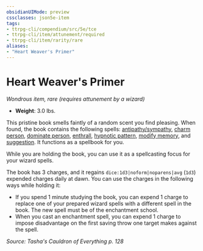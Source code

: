 ```yaml
---
obsidianUIMode: preview
cssclasses: json5e-item
tags:
- ttrpg-cli/compendium/src/5e/tce
- ttrpg-cli/item/attunement/required
- ttrpg-cli/item/rarity/rare
aliases: 
- "Heart Weaver's Primer"
---
```

# Heart Weaver's Primer
*Wondrous item, rare (requires attunement by a wizard)*  


- **Weight**: 3.0 lbs.

This pristine book smells faintly of a random scent you find pleasing. When found, the book contains the following spells: [antipathy/sympathy](3-Mechanics/CLI/spells/antipathy-sympathy.md), [charm person](3-Mechanics/CLI/spells/charm-person.md), [dominate person](3-Mechanics/CLI/spells/dominate-person.md), [enthrall](3-Mechanics/CLI/spells/enthrall.md), [hypnotic pattern](3-Mechanics/CLI/spells/hypnotic-pattern.md), [modify memory](3-Mechanics/CLI/spells/modify-memory.md), and [suggestion](3-Mechanics/CLI/spells/suggestion.md). It functions as a spellbook for you.

While you are holding the book, you can use it as a spellcasting focus for your wizard spells.

The book has 3 charges, and it regains `dice:1d3|noform|noparens|avg` (`1d3`) expended charges daily at dawn. You can use the charges in the following ways while holding it:

- If you spend 1 minute studying the book, you can expend 1 charge to replace one of your prepared wizard spells with a different spell in the book. The new spell must be of the enchantment school.  
- When you cast an enchantment spell, you can expend 1 charge to impose disadvantage on the first saving throw one target makes against the spell.  

*Source: Tasha's Cauldron of Everything p. 128*